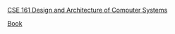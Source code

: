 

[CSE 161 Design and Architecture of Computer Systems](http://www.cs.ucr.edu/~bhuyan/cs161/)

[Book](http://acs.pub.ro/~cpop/SMPA/Computer%20Architecture%20A%20Quantitative%20Approach%20(5th%20edition).pdf)
